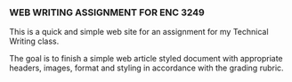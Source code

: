 ### WEB WRITING ASSIGNMENT FOR ENC 3249
This is a quick and simple web site for an assignment for my Technical Writing class.

The goal is to finish a simple web article styled document with appropriate headers, images, format and styling in accordance with the grading rubric.